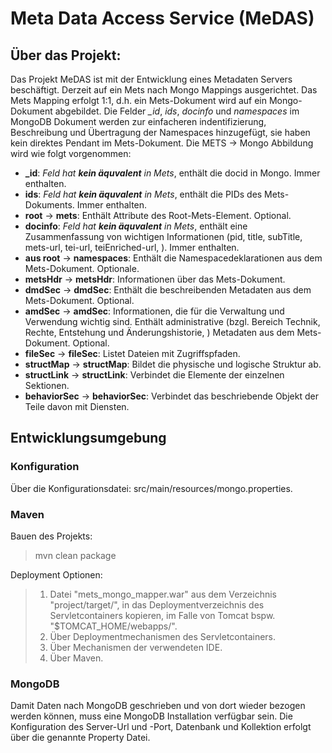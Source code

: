 # Meta Data Access Service (MeDAS)

## Über das Projekt:

Das Projekt MeDAS ist mit der Entwicklung eines Metadaten Servers beschäftigt. Derzeit auf ein Mets nach Mongo Mappings ausgerichtet. Das Mets Mapping erfolgt 1:1, d.h. ein Mets-Dokument wird auf ein Mongo-Dokument abgebildet. Die Felder *_id*, *ids*, *docinfo* und *namespaces* im MongoDB Dokument werden zur einfacheren indentifizierung, Beschreibung und Übertragung der Namespaces hinzugefügt, sie haben kein direktes Pendant im Mets-Dokument. Die  METS -> Mongo Abbildung wird wie folgt vorgenommen:

- **_id**: *Feld hat **kein äquvalent** in Mets*, enthält die docid in Mongo. Immer enthalten.
- **ids**: *Feld hat **kein äquvalent** in Mets*, enthält die PIDs des Mets-Dokuments. Immer enthalten.
- **root**         ->   **mets**: Enthält Attribute des Root-Mets-Element. Optional.
- **docinfo**: *Feld hat **kein äquvalent** in Mets*, enthält eine Zusammenfassung von wichtigen Informationen (pid, title, subTitle, mets-url, tei-url, teiEnriched-url, ). Immer enthalten.
- **aus root**     ->   **namespaces**: Enthält die Namespacedeklarationen aus dem Mets-Dokument. Optionale.
- **metsHdr**      ->   **metsHdr**: Informationen über das Mets-Dokument.
- **dmdSec**       ->   **dmdSec**: Enthält die beschreibenden Metadaten aus dem Mets-Dokument. Optional.
- **amdSec**       ->   **amdSec**: Informationen, die für die Verwaltung und Verwendung wichtig sind. Enthält administrative (bzgl. Bereich Technik, Rechte, Entstehung und Änderungshistorie, ) Metadaten aus dem Mets-Dokument. Optional.
- **fileSec**      ->   **fileSec**: Listet Dateien mit Zugriffspfaden.
- **structMap**    ->   **structMap**: Bildet die physische und logische Struktur ab.
- **structLink**   ->   **structLink**: Verbindet die Elemente der einzelnen Sektionen.
- **behaviorSec**  ->   **behaviorSec**: Verbindet das beschriebende Objekt der Teile davon mit Diensten.


## Entwicklungsumgebung
### Konfiguration
Über die Konfigurationsdatei: src/main/resources/mongo.properties.

### Maven
Bauen des Projekts:
>mvn clean package

Deployment Optionen:
>1. Datei "mets_mongo_mapper.war" aus dem Verzeichnis "project/target/", in das Deploymentverzeichnis des Servletcontainers kopieren, im Falle von Tomcat bspw. "$TOMCAT_HOME/webapps/".
>2. Über Deploymentmechanismen des Servletcontainers.
>3. Über Mechanismen der verwendeten IDE.
>4. Über Maven.

### MongoDB
Damit Daten nach MongoDB geschrieben und von dort wieder bezogen werden können, muss eine MongoDB Installation verfügbar sein. Die Konfiguration des Server-Url und -Port, Datenbank und Kollektion erfolgt über die genannte Property Datei.

